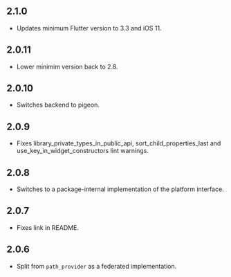 ## 2.1.0

* Updates minimum Flutter version to 3.3 and iOS 11.

## 2.0.11

* Lower minimim version back to 2.8.

## 2.0.10

* Switches backend to pigeon.

## 2.0.9

* Fixes library_private_types_in_public_api, sort_child_properties_last and use_key_in_widget_constructors
  lint warnings.

## 2.0.8

* Switches to a package-internal implementation of the platform interface.

## 2.0.7

* Fixes link in README.

## 2.0.6

* Split from `path_provider` as a federated implementation.
